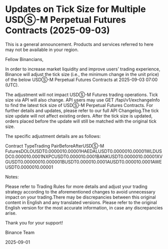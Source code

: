 # Updates on Tick Size for Multiple USDⓈ-M Perpetual Futures Contracts (2025-09-03)

This is a general announcement. Products and services referred to here may not be available in your region.

Fellow Binancians,

In order to increase market liquidity and improve users’ trading experience, Binance will adjust the tick size (i.e., the minimum change in the unit price) of the below USDⓈ-M Perpetual Futures Contracts at 2025-09-03 07:00 (UTC).

The adjustment will not impact USDⓈ-M Futures trading operations. Tick size via API will also change. API users may use GET /fapi/v1/exchangeInfo to find the latest tick size of USDⓈ-M Perpetual Futures Contracts. For further details and updates, please refer to our full API Changelog.The tick size update will not affect existing orders. After the tick size is updated, orders placed before the update will still be matched with the original tick size.

The specific adjustment details are as follows:

Contract TypeTrading PairBeforeAfterUSDⓈ-M FuturesDOLOUSDT0.0000010.00001HAEDALUSDT0.0000010.00001WLDUSDC0.000010.0001NXPCUSDT0.000010.0001BANKUSDT0.0000010.00001XVGUSDT0.00000010.000001BUSDT0.000010.0001AUSDT0.000010.0001AWEUSDT0.0000010.00001

Notes:

Please refer to Trading Rules for more details and adjust your trading strategy according to the aforementioned changes to avoid unnecessary impact on your trading.There may be discrepancies between this original content in English and any translated versions. Please refer to the original English version for the most accurate information, in case any discrepancies arise.

Thank you for your support!

Binance Team

2025-09-01